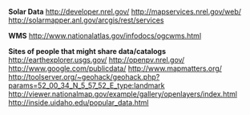 **Solar Data**
http://developer.nrel.gov/
http://mapservices.nrel.gov/web/
http://solarmapper.anl.gov/arcgis/rest/services

**WMS**
http://www.nationalatlas.gov/infodocs/ogcwms.html

**Sites of people that might share data/catalogs**
http://earthexplorer.usgs.gov/ 
http://openpv.nrel.gov/ 
http://www.google.com/publicdata/ 
http://www.mapmatters.org/ 
http://toolserver.org/~geohack/geohack.php?params=52_00_34_N_5_57_52_E_type:landmark
http://viewer.nationalmap.gov/example/gallery/openlayers/index.html 
http://inside.uidaho.edu/popular_data.html